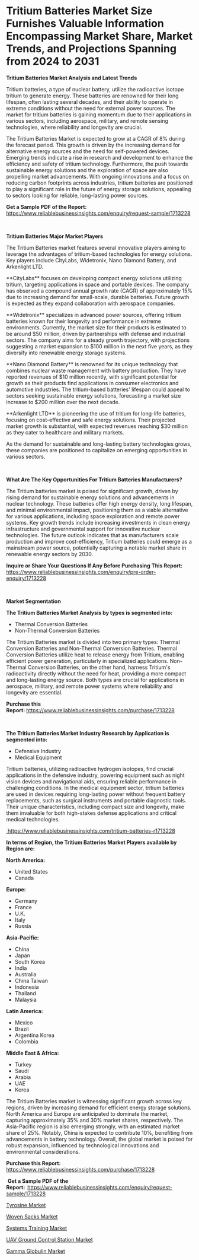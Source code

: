<p><h1>Tritium Batteries Market Size Furnishes Valuable Information Encompassing Market Share, Market Trends, and Projections Spanning from 2024 to 2031</h1></p><p><strong>Tritium Batteries Market Analysis and Latest Trends</strong></p>
<p><p>Tritium batteries, a type of nuclear battery, utilize the radioactive isotope tritium to generate energy. These batteries are renowned for their long lifespan, often lasting several decades, and their ability to operate in extreme conditions without the need for external power sources. The market for tritium batteries is gaining momentum due to their applications in various sectors, including aerospace, military, and remote sensing technologies, where reliability and longevity are crucial.</p><p>The Tritium Batteries Market is expected to grow at a CAGR of 8% during the forecast period. This growth is driven by the increasing demand for alternative energy sources and the need for self-powered devices. Emerging trends indicate a rise in research and development to enhance the efficiency and safety of tritium technology. Furthermore, the push towards sustainable energy solutions and the exploration of space are also propelling market advancements. With ongoing innovations and a focus on reducing carbon footprints across industries, tritium batteries are positioned to play a significant role in the future of energy storage solutions, appealing to sectors looking for reliable, long-lasting power sources.</p></p>
<p><strong>Get a Sample PDF of the Report:&nbsp;</strong> <a href="https://www.reliablebusinessinsights.com/enquiry/request-sample/1713228?utm_campaign=1554&utm_medium=2&utm_source=Github&utm_content=ia&utm_term=22102024&utm_id=tritium-batteries">https://www.reliablebusinessinsights.com/enquiry/request-sample/1713228</a></p>
<p>&nbsp;</p>
<p><strong>Tritium Batteries Major Market Players</strong></p>
<p><p>The Tritium Batteries market features several innovative players aiming to leverage the advantages of tritium-based technologies for energy solutions. Key players include CityLabs, Widetronix, Nano Diamond Battery, and Arkenlight LTD.</p><p>**CityLabs** focuses on developing compact energy solutions utilizing tritium, targeting applications in space and portable devices. The company has observed a compound annual growth rate (CAGR) of approximately 15% due to increasing demand for small-scale, durable batteries. Future growth is expected as they expand collaboration with aerospace companies.</p><p>**Widetronix** specializes in advanced power sources, offering tritium batteries known for their longevity and performance in extreme environments. Currently, the market size for their products is estimated to be around $50 million, driven by partnerships with defense and industrial sectors. The company aims for a steady growth trajectory, with projections suggesting a market expansion to $100 million in the next five years, as they diversify into renewable energy storage systems.</p><p>**Nano Diamond Battery** is renowned for its unique technology that combines nuclear waste management with battery production. They have reported revenues of $10 million recently, with significant potential for growth as their products find applications in consumer electronics and automotive industries. The tritium-based batteries' lifespan could appeal to sectors seeking sustainable energy solutions, forecasting a market size increase to $200 million over the next decade.</p><p>**Arkenlight LTD** is pioneering the use of tritium for long-life batteries, focusing on cost-effective and safe energy solutions. Their projected market growth is substantial, with expected revenues reaching $30 million as they cater to healthcare and military markets.</p><p>As the demand for sustainable and long-lasting battery technologies grows, these companies are positioned to capitalize on emerging opportunities in various sectors.</p></p>
<p>&nbsp;</p>
<p><strong>What Are The Key Opportunities For Tritium Batteries Manufacturers?</strong></p>
<p><p>The Tritium batteries market is poised for significant growth, driven by rising demand for sustainable energy solutions and advancements in nuclear technology. These batteries offer high energy density, long lifespan, and minimal environmental impact, positioning them as a viable alternative for various applications, including space exploration and remote power systems. Key growth trends include increasing investments in clean energy infrastructure and governmental support for innovative nuclear technologies. The future outlook indicates that as manufacturers scale production and improve cost-efficiency, Tritium batteries could emerge as a mainstream power source, potentially capturing a notable market share in renewable energy sectors by 2030.</p></p>
<p><strong>Inquire or Share Your Questions If Any Before Purchasing This Report:</strong> <a href="https://www.reliablebusinessinsights.com/enquiry/pre-order-enquiry/1713228?utm_campaign=1554&utm_medium=2&utm_source=Github&utm_content=ia&utm_term=22102024&utm_id=tritium-batteries">https://www.reliablebusinessinsights.com/enquiry/pre-order-enquiry/1713228</a></p>
<p>&nbsp;</p>
<p><strong>Market Segmentation</strong></p>
<p><strong>The Tritium Batteries Market Analysis by types is segmented into:</strong></p>
<p><ul><li>Thermal Conversion Batteries</li><li>Non-Thermal Conversion Batteries</li></ul></p>
<p><p>The Tritium Batteries market is divided into two primary types: Thermal Conversion Batteries and Non-Thermal Conversion Batteries. Thermal Conversion Batteries utilize heat to release energy from Tritium, enabling efficient power generation, particularly in specialized applications. Non-Thermal Conversion Batteries, on the other hand, harness Tritium's radioactivity directly without the need for heat, providing a more compact and long-lasting energy source. Both types are crucial for applications in aerospace, military, and remote power systems where reliability and longevity are essential.</p></p>
<p><strong>Purchase this Report:&nbsp;</strong><a href="https://www.reliablebusinessinsights.com/purchase/1713228?utm_campaign=1554&utm_medium=2&utm_source=Github&utm_content=ia&utm_term=22102024&utm_id=tritium-batteries">https://www.reliablebusinessinsights.com/purchase/1713228</a></p>
<p>&nbsp;</p>
<p><strong>The Tritium Batteries Market Industry Research by Application is segmented into:</strong></p>
<p><ul><li>Defensive Industry</li><li>Medical Equipment</li></ul></p>
<p><p>Tritium batteries, utilizing radioactive hydrogen isotopes, find crucial applications in the defensive industry, powering equipment such as night vision devices and navigational aids, ensuring reliable performance in challenging conditions. In the medical equipment sector, tritium batteries are used in devices requiring long-lasting power without frequent battery replacements, such as surgical instruments and portable diagnostic tools. Their unique characteristics, including compact size and longevity, make them invaluable for both high-stakes defense applications and critical medical technologies.</p></p>
<p><a href="https://www.reliablebusinessinsights.com/tritium-batteries-r1713228?utm_campaign=1554&utm_medium=2&utm_source=Github&utm_content=ia&utm_term=22102024&utm_id=tritium-batteries">&nbsp;https://www.reliablebusinessinsights.com/tritium-batteries-r1713228</a></p>
<p><strong>In terms of Region, the Tritium Batteries Market Players available by Region are:</strong></p>
<p>
    <p> <strong> North America: </strong>
        <ul>
            <li>United States</li>
            <li>Canada</li>
        </ul>
        </p> 
    <p> <strong> Europe: </strong>
        <ul>
            <li>Germany</li>
            <li>France</li>
            <li>U.K.</li>
            <li>Italy</li>
            <li>Russia</li>
        </ul>
        </p> 
    <p> <strong> Asia-Pacific: </strong>
        <ul>
            <li>China</li>
            <li>Japan</li>
            <li>South Korea</li>
            <li>India</li>
            <li>Australia</li>
            <li>China Taiwan</li>
            <li>Indonesia</li>
            <li>Thailand</li>
            <li>Malaysia</li>
        </ul>
        </p> 
    <p> <strong> Latin America: </strong>
        <ul>
            <li>Mexico</li>
            <li>Brazil</li>
            <li>Argentina Korea</li>
            <li>Colombia</li>
        </ul>
        </p> 
    <p> <strong> Middle East & Africa: </strong>
        <ul>
            <li>Turkey</li>
            <li>Saudi</li>
            <li>Arabia</li>
            <li>UAE</li>
            <li>Korea</li>
        </ul>
    </p>
    </p>
<p><p>The Tritium Batteries market is witnessing significant growth across key regions, driven by increasing demand for efficient energy storage solutions. North America and Europe are anticipated to dominate the market, capturing approximately 35% and 30% market shares, respectively. The Asia-Pacific region is also emerging strongly, with an estimated market share of 25%. Notably, China is expected to contribute 10%, benefiting from advancements in battery technology. Overall, the global market is poised for robust expansion, influenced by technological innovations and environmental considerations.</p></p>
<p><strong>Purchase this Report: </strong><a href="https://www.reliablebusinessinsights.com/purchase/1713228?utm_campaign=1554&utm_medium=2&utm_source=Github&utm_content=ia&utm_term=22102024&utm_id=tritium-batteries">https://www.reliablebusinessinsights.com/purchase/1713228</a></p>
<p>&nbsp;<strong>Get a Sample PDF of the Report:&nbsp;&nbsp;</strong><a href="https://www.reliablebusinessinsights.com/enquiry/request-sample/1713228?utm_campaign=1554&utm_medium=2&utm_source=Github&utm_content=ia&utm_term=22102024&utm_id=tritium-batteries">https://www.reliablebusinessinsights.com/enquiry/request-sample/1713228</a></p>
<p><strong></strong></p>
<p><p><a href="https://medium.com/@ottolineki0zc/tyrosine-market-global-market-insights-and-regional-analysis-2024-2031-cf5b12b1e053?utm_campaign=1554&utm_medium=2&utm_source=Github&utm_content=ia&utm_term=22102024&utm_id=tritium-batteries">Tyrosine Market</a></p><p><a href="https://medium.com/@elseludvikoh/future-of-woven-sacks-market-global-market-forecast-and-market-trends-2024-2031-d621cb764d19?utm_campaign=1554&utm_medium=2&utm_source=Github&utm_content=ia&utm_term=22102024&utm_id=tritium-batteries">Woven Sacks Market</a></p><p><a href="https://github.com/denishaucarn/Market-Research-Report-List-1/blob/main/systems-training-market.md?utm_campaign=1554&utm_medium=2&utm_source=Github&utm_content=ia&utm_term=22102024&utm_id=tritium-batteries">Systems Training Market</a></p><p><a href="https://issuu.com/reportprime-2/docs/uav-ground-control-station-market-s_9f25e61b50f5a9?utm_campaign=1554&utm_medium=2&utm_source=Github&utm_content=ia&utm_term=22102024&utm_id=tritium-batteries">UAV Ground Control Station Market</a></p><p><a href="https://www.linkedin.com/pulse/gamma-globulin-market2024-2031-industry-insights-investment-kfxjf?utm_campaign=1554&utm_medium=2&utm_source=Github&utm_content=ia&utm_term=22102024&utm_id=tritium-batteries">Gamma Globulin Market</a></p></p>